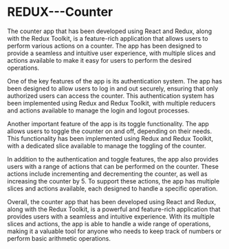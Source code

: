 # REDUX---Counter

The counter app that has been developed using React and Redux, along with the Redux Toolkit, is a feature-rich application that allows users to perform various actions on a counter. The app has been designed to provide a seamless and intuitive user experience, with multiple slices and actions available to make it easy for users to perform the desired operations.

One of the key features of the app is its authentication system. The app has been designed to allow users to log in and out securely, ensuring that only authorized users can access the counter. This authentication system has been implemented using Redux and Redux Toolkit, with multiple reducers and actions available to manage the login and logout processes.

Another important feature of the app is its toggle functionality. The app allows users to toggle the counter on and off, depending on their needs. This functionality has been implemented using Redux and Redux Toolkit, with a dedicated slice available to manage the toggling of the counter.

In addition to the authentication and toggle features, the app also provides users with a range of actions that can be performed on the counter. These actions include incrementing and decrementing the counter, as well as increasing the counter by 5. To support these actions, the app has multiple slices and actions available, each designed to handle a specific operation.

Overall, the counter app that has been developed using React and Redux, along with the Redux Toolkit, is a powerful and feature-rich application that provides users with a seamless and intuitive experience. With its multiple slices and actions, the app is able to handle a wide range of operations, making it a valuable tool for anyone who needs to keep track of numbers or perform basic arithmetic operations.
